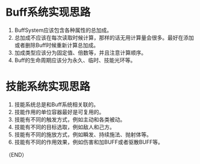 # Buff系统实现思路    

1. BuffSystem应该包含各种属性的总加成。    
2. 总加成不应该在每次读取时候计算，那样的话无用计算量会很多。最好在添加或者删除Buff时候重新计算总加成。    
3. 加成类型应该分为固定值、倍数等，并且注意计算顺序。    
4. Buff的生命周期应该分为永久、临时、技能光环等。  


# 技能系统实现思路    

1. 技能系统总是和Buff系统相关联的。    
2. 技能作用的单位容器最好是可复用的。  
3. 技能有不同的触发方式，例如主动和各类被动。  
4. 技能有不同的目标选取，例如敌人和己方。  
5. 技能有不同的施放方式，例如瞬发、持续施法、抛射体等。  
6. 技能有不同的作用效果，例如伤害和加BUFF或者驱散BUFF等。    


（END）  